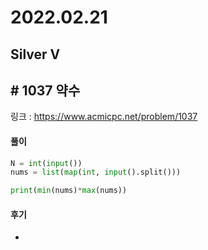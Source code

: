 # 2022.02.21

## Silver V

## # 1037 약수

링크 : https://www.acmicpc.net/problem/1037

#### 풀이

```python
N = int(input())
nums = list(map(int, input().split()))

print(min(nums)*max(nums))
```



#### 후기

* 































